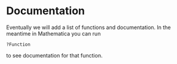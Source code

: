 # Documentation

Eventually we will add a list of functions and documentation. In the meantime in Mathematica you can run

`?Function`

to see documentation for that function.